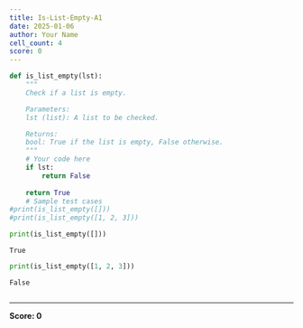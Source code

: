 ```yaml
---
title: Is-List-Empty-A1
date: 2025-01-06
author: Your Name
cell_count: 4
score: 0
---
```


```python
def is_list_empty(lst):
    """
    Check if a list is empty.

    Parameters:
    lst (list): A list to be checked.

    Returns:
    bool: True if the list is empty, False otherwise.
    """
    # Your code here
    if lst:
        return False
        
    return True
    # Sample test cases
#print(is_list_empty([])) 
#print(is_list_empty([1, 2, 3])) 

```


```python
print(is_list_empty([])) 
```

    True



```python
print(is_list_empty([1, 2, 3])) 
```

    False



```python

```


---
**Score: 0**
